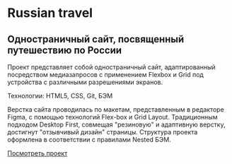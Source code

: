 ﻿# Russian travel

Одностраничный сайт, посвященный путешествию по России 
-----

Проект представляет собой одностраничный сайт, адаптированный посредством медиазапросов с применением Flexbox и Grid под устройства с различными разрешениями экранов.  

Технологии: HTML5, CSS, Git, БЭМ  

Верстка сайта проводилась по макетам, представленным в редакторе Figma, с помощью технологий Flex-box и Grid Layout. Традиционным подходом Desktop First, совмещая "резиновую" и адаптивную верстку, достигнут "отзывчивый дизайн" страницы.
Структура проекта оформлена в соответствии с правилами Nested БЭМ.

[Посмотреть проект](https://bulmarik.github.io/russian-travel/index.html)
